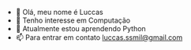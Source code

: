 
- 👋 Olá, meu nome é Luccas
- 👀 Tenho interesse em Computação
- 🌱 Atualmente estou aprendendo Python
- 📫 Para entrar em contato luccas.ssmil@gmail.com

<!---
Luccas344/Luccas344 is a ✨ special ✨ repository because its `README.md` (this file) appears on your GitHub profile.
You can click the Preview link to take a look at your changes.
--->
